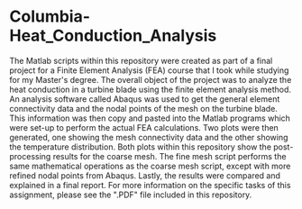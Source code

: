 # Columbia-Heat_Conduction_Analysis
The Matlab scripts within this repository were created as part of a final project for a Finite Element Analysis (FEA) course that I took while studying for my Master's 
degree. The overall object of the project was to analyze the heat conduction in a turbine blade using the finite element analysis method. An analysis software called 
Abaqus was used to get the general element connectivity data and the nodal points of the mesh on the turbine blade. This information was then copy and pasted into the 
Matlab programs which were set-up to perform the actual FEA calculations. Two plots were then generated, one showing the mesh connectivity data and the other showing the temperature distribution. Both plots within this repository show the post-processing results for the coarse mesh. The fine mesh script performs the same mathematical operations as the coarse mesh script, except with more refined nodal points from Abaqus. Lastly, the results were compared and explained in a final report. For more information on the specific tasks of this assignment, please see the ".PDF" file included in this repository.   
